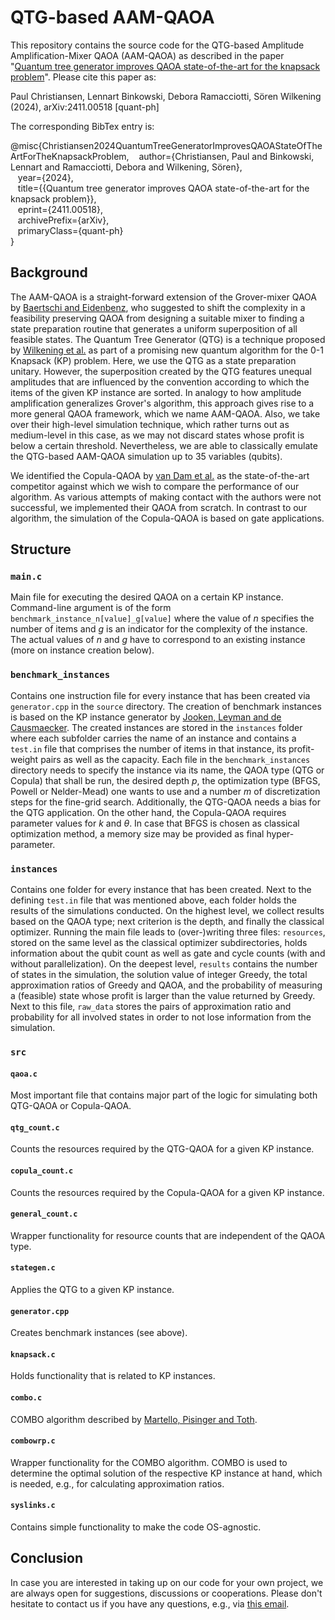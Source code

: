 # QTG-based AAM-QAOA

This repository contains the source code for the QTG-based Amplitude Amplification-Mixer QAOA (AAM-QAOA) as described in the paper "[Quantum tree generator improves QAOA state-of-the-art for the knapsack problem](https://arxiv.org/abs/2411.00518)". Please cite this paper as:

Paul Christiansen, Lennart Binkowski, Debora Ramacciotti, Sören Wilkening (2024), arXiv:2411.00518 [quant-ph]

The corresponding BibTex entry is:

@misc{Christiansen2024QuantumTreeGeneratorImprovesQAOAStateOfTheArtForTheKnapsackProblem,
&nbsp;&nbsp; author={Christiansen, Paul and Binkowski, Lennart and Ramacciotti, Debora and Wilkening, Sören},  
&nbsp;&nbsp; year={2024},  
&nbsp;&nbsp; title={{Quantum tree generator improves QAOA state-of-the-art for the knapsack problem}},  
&nbsp;&nbsp; eprint={2411.00518},  
&nbsp;&nbsp; archivePrefix={arXiv},  
&nbsp;&nbsp; primaryClass={quant-ph}  
}

## Background 
The AAM-QAOA is a straight-forward extension of the Grover-mixer QAOA by 
[Baertschi and Eidenbenz](https://arxiv.org/abs/2006.00354), who suggested to shift the complexity in a feasibility 
preserving QAOA from designing a suitable mixer to finding a state preparation routine that generates a uniform 
superposition of all feasible states. The Quantum Tree Generator (QTG) is a technique proposed by 
[Wilkening et al.](https://arxiv.org/abs/2310.06623) as part of a promising new quantum algorithm for the 0-1 Knapsack
(KP) problem. Here, we use the QTG as a state preparation unitary. However, the superposition created by the QTG 
features unequal amplitudes that are influenced by the convention according to which the items of the given KP instance 
are sorted. In analogy to how amplitude amplification generalizes Grover's algorithm, this approach gives rise to a 
more general QAOA framework, which we name AAM-QAOA. Also, we take over their high-level simulation technique, which 
rather turns out as medium-level in this case, as we may not discard states whose profit is below a certain threshold. 
Nevertheless, we are able to classically emulate the QTG-based AAM-QAOA simulation up to 35 variables (qubits).

We identified the Copula-QAOA by [van Dam et al.](https://arxiv.org/abs/2108.08805) as the state-of-the-art competitor
against which we wish to compare the performance of our algorithm. As various attempts of making contact with the 
authors were not successful, we implemented their QAOA from scratch. In contrast to our algorithm, the simulation of
the Copula-QAOA is based on gate applications.


## Structure

### `main.c`

Main file for executing the desired QAOA on a certain KP instance. Command-line argument is of the form 
`benchmark_instance_n[value]_g[value]` where the value of $n$ specifies the number of items and $g$ is an indicator for
the complexity of the instance. The actual values of $n$ and $g$ have to correspond to an existing instance (more on 
instance creation below).

### `benchmark_instances`

Contains one instruction file for every instance that has been created via `generator.cpp` in the `source` directory.
The creation of benchmark instances is based on the KP instance generator by 
[Jooken, Leyman and de Causmaecker](https://www.sciencedirect.com/science/article/abs/pii/S037722172101016X). The 
created instances are stored in the `instances` folder where each subfolder carries the name of an instance and contains
a `test.in` file that comprises the number of items in that instance, its profit-weight pairs as well as the capacity. 
Each file in the `benchmark_instances` directory needs to specify the instance via its name, the QAOA type (QTG or 
Copula) that shall be run, the desired depth $p$, the optimization type (BFGS, Powell or Nelder-Mead) one wants to use 
and a number $m$ of discretization steps for the fine-grid search. Additionally, the QTG-QAOA needs a bias for the QTG 
application. On the other hand, the Copula-QAOA requires parameter values for $k$ and $\theta$. In case that BFGS is 
chosen as classical optimization method, a memory size may be provided as final hyper-parameter.

### `instances`

Contains one folder for every instance that has been created. Next to the defining `test.in` file that was mentioned 
above, each folder holds the results of the simulations conducted. On the highest level, we collect results based on
the QAOA type; next criterion is the depth, and finally the classical optimizer. Running the main file leads to
(over-)writing three files: `resources`, stored on the same level as the classical optimizer subdirectories, holds 
information about the qubit count as well as gate and cycle counts (with and without parallelization). On the deepest
level, `results` contains the number of states in the simulation, the solution value of integer Greedy, the total 
approximation ratios of Greedy and QAOA, and the probability of measuring a (feasible) state whose profit is larger than
the value returned by Greedy. Next to this file, `raw_data` stores the pairs of approximation ratio and probability for 
all involved states in order to not lose information from the simulation.

### `src`

#### `qaoa.c`

Most important file that contains major part of the logic for simulating both QTG-QAOA or Copula-QAOA.

#### `qtg_count.c`

Counts the resources required by the QTG-QAOA for a given KP instance.

#### `copula_count.c`

Counts the resources required by the Copula-QAOA for a given KP instance.

#### `general_count.c`

Wrapper functionality for resource counts that are independent of the QAOA type.

#### `stategen.c`

Applies the QTG to a given KP instance.

#### `generator.cpp`

Creates benchmark instances (see above).

#### `knapsack.c`

Holds functionality that is related to KP instances.

#### `combo.c`

COMBO algorithm described by [Martello, Pisinger and Toth](https://www.jstor.org/stable/2634886).

#### `combowrp.c`

Wrapper functionality for the COMBO algorithm. COMBO is used to determine the optimal solution of the respective KP 
instance at hand, which is needed, e.g., for calculating approximation ratios.

#### `syslinks.c`

Contains simple functionality to make the code OS-agnostic.


## Conclusion

In case you are interested in taking up on our code for your own project, we are always open for suggestions, 
discussions or cooperations. Please don't hesitate to contact us if you have any questions, e.g., via 
[this email](mailto:p.chr.1999@gmail.com).



  

